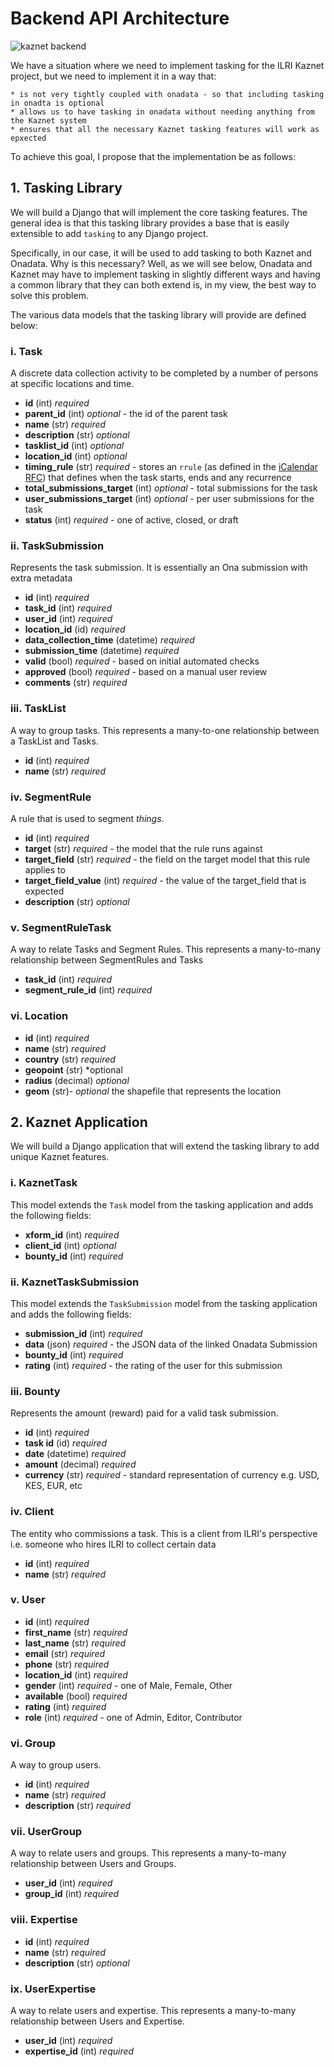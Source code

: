 # Backend API Architecture #

![kaznet backend](https://user-images.githubusercontent.com/372073/39635248-9946d06e-4fc5-11e8-8228-49833495cc4b.png)

We have a situation where we need to implement tasking for the ILRI Kaznet project, but we need to implement it in a way that:

    * is not very tightly coupled with onadata - so that including tasking in onadta is optional
    * allows us to have tasking in onadata without needing anything from the Kaznet system
    * ensures that all the necessary Kaznet tasking features will work as epxected

To achieve this goal, I propose that the implementation be as follows:

## 1. Tasking Library ##

We will build a Django  that will implement the core tasking features.  The general idea is that this tasking library provides a base that is easily extensible to add `tasking` to any Django project.

Specifically, in our case, it will be used to add tasking to both Kaznet and Onadata.  Why is this necessary?  Well, as we will see below, Onadata and Kaznet may have to implement tasking in slightly different ways and having a common library that they can both extend is, in my view, the best way to  solve this problem.

The various data models that the tasking library will provide are defined below:

### i. Task ###

A discrete data collection activity to be completed by a number of persons at specific locations and time.

* **id** (int) *required*
* **parent_id** (int) *optional* - the id of the parent task
* **name** (str) *required*
* **description** (str) *optional*
* **tasklist_id** (int) *optional*
* **location_id** (int) *optional*
* **timing_rule** (str) *required* - stores an `rrule` (as defined in the [iCalendar RFC](https://tools.ietf.org/html/rfc5545)) that defines when the task starts, ends and any recurrence
* **total_submissions_target** (int) *optional* - total submissions for the task
* **user_submissions_target** (int) *optional* - per user submissions for the task
* **status** (int) *required* - one of active, closed, or draft

### ii. TaskSubmission ###

Represents the task submission.  It is essentially an Ona submission with extra metadata

* **id** (int) *required*
* **task_id** (int) *required*
* **user_id** (int) *required*
* **location_id** (id) *required*
* **data_collection_time** (datetime) *required*
* **submission_time** (datetime) *required*
* **valid** (bool) *required* - based on initial automated checks
* **approved** (bool) *required* - based on a manual user review
* **comments** (str) *required*

### iii. TaskList ###

A way to group tasks.  This represents a many-to-one relationship between a TaskList and Tasks.

* **id** (int) *required*
* **name** (str) *required*

### iv. SegmentRule ###

A rule that is used to segment _things_.

* **id** (int) *required*
* **target** (str) *required* - the model that the rule runs against
* **target_field** (str) *required* - the field on the target model that this rule applies to
* **target_field_value** (int) *required* - the value of the target_field that is expected
* **description** (str) *optional*

### v. SegmentRuleTask ###

A way to relate Tasks and Segment Rules.  This represents a many-to-many relationship between SegmentRules and Tasks

* **task_id** (int) *required*
* **segment_rule_id** (int) *required*

### vi. Location ###

* **id** (int) *required*
* **name** (str) *required*
* **country** (str) *required*
* **geopoint** (str)  *optional
* **radius** (decimal) *optional*
* **geom** (str)- *optional* the shapefile that represents the location

## 2. Kaznet Application ##

We will build a Django application that will extend the tasking library to add unique Kaznet features.

### i. KaznetTask ###

This model extends the `Task` model from the tasking application and adds the following fields:

* **xform_id** (int) *required*
* **client_id** (int) *optional*
* **bounty_id** (int) *required*

### ii. KaznetTaskSubmission ###

This model extends the `TaskSubmission` model from the tasking application and adds the following fields:

* **submission_id** (int) *required*
* **data** (json) *required* - the JSON data of the linked Onadata Submission
* **bounty_id** (int) *required*
* **rating** (int) *required* - the rating of the user for this submission

### iii. Bounty ###

Represents the amount (reward) paid for a valid task submission.

* **id** (int) *required*
* **task id** (id) *required*
* **date** (datetime) *required*
* **amount** (decimal) *required*
* **currency** (str) *required* - standard representation of currency e.g. USD, KES, EUR, etc

### iv. Client ###

The entity who commissions a task.  This is a client from ILRI's perspective i.e. someone who hires ILRI to collect certain data

* **id** (int) *required*
* **name** (str) *required*

### v. User ###

* **id** (int) *required*
* **first_name** (str) *required*
* **last_name** (str) *required*
* **email** (str) *required*
* **phone** (str) *required*
* **location_id** (int) *required*
* **gender** (int) *required* - one of Male, Female, Other
* **available** (bool) *required*
* **rating** (int) *required*
* **role** (int) *required* - one of Admin, Editor, Contributor

### vi. Group ###

A way to group users.

* **id** (int) *required*
* **name** (str) *required*
* **description** (str) *required*

### vii. UserGroup ###

A way to relate users and groups.  This represents a many-to-many relationship between Users and Groups.

* **user_id** (int) *required*
* **group_id** (int) *required*

### viii. Expertise ###

* **id** (int) *required*
* **name** (str) *required*
* **description** (str) *optional*

### ix. UserExpertise ###

A way to relate users and expertise.  This represents a many-to-many relationship between Users and Expertise.

* **user_id** (int) *required*
* **expertise_id** (int) *required*

